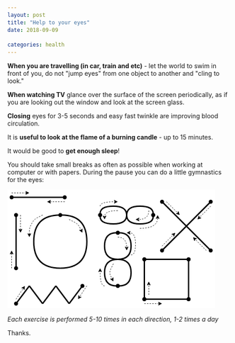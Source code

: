 ```yaml
---
layout: post
title: "Help to your eyes"
date: 2018-09-09

categories: health
---
```

**When you are travelling (in car, train and etc)** - let the world to swim in front of you, do not "jump eyes" from one object to another and "cling to look."

**When watching TV** glance over the surface of the screen periodically, as if you are looking out the window and look at the screen glass.

**Closing** eyes for 3-5 seconds and easy fast twinkle are improving blood circulation.

It is **useful to look at the flame of a burning candle** - up to 15 minutes.

It would be good to **get enough sleep**!

You should take small breaks as often as possible when working at computer or with papers. During the pause you can do a little gymnastics for the eyes:

![image](./images/Eyes.png)

*Each exercise is performed 5-10 times in each direction, 1-2 times a day*

Thanks.

